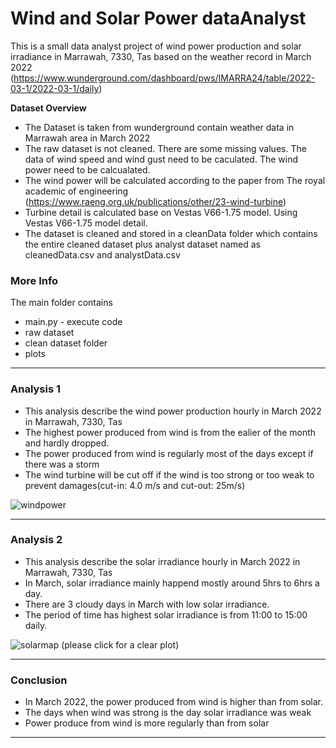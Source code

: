 # Wind and Solar Power dataAnalyst
This is a small data analyst project of wind power production and solar irradiance in Marrawah, 7330, Tas based on the weather record in March 2022
(https://www.wunderground.com/dashboard/pws/IMARRA24/table/2022-03-1/2022-03-1/daily)

**Dataset Overview**
- The Dataset is taken from wunderground contain weather data in Marrawah area in March 2022
- The raw dataset is not cleaned. There are some missing values. The data of wind speed and wind gust need to be caculated. The wind power need to be calcualated.
-  The wind power will be calculated according to the paper from The royal academic of engineering (https://www.raeng.org.uk/publications/other/23-wind-turbine)
- Turbine detail is calculated base on Vestas V66-1.75 model. Using Vestas V66-1.75 model detail.
- The dataset is cleaned and stored in a cleanData folder which contains the entire cleaned dataset plus analyst dataset named as cleanedData.csv and analystData.csv

### More Info
The main folder contains 
- main.py - execute code
- raw dataset
- clean dataset folder
- plots
***
### Analysis 1
- This analysis describe the wind power production hourly in March 2022 in Marrawah, 7330, Tas
- The highest power produced from wind is from the ealier of the month and hardly dropped.
- The power produced from wind is regularly most of the days except if there was a storm
- The wind turbine will be cut off if the wind is too strong or too weak to prevent damages(cut-in: 4.0 m/s and cut-out: 25m/s) 

![windpower](https://user-images.githubusercontent.com/102902495/161425079-edbee23a-f98e-466c-b358-cbcbc0939282.png)

***
### Analysis 2
- This analysis describe the solar irradiance hourly in March 2022 in Marrawah, 7330, Tas
- In March, solar irradiance mainly happend mostly around 5hrs to 6hrs a day. 
- There are 3 cloudy days in March with low solar irradiance.
- The period of time has highest solar irradiance is from 11:00 to 15:00 daily.

![solarmap](https://user-images.githubusercontent.com/102902495/161425461-814e7ed9-588c-4f95-8004-61530e917d4e.png)
(please click for a clear plot)

***
### Conclusion 
- In March 2022, the power produced from wind is higher than from solar. 
- The days when wind was strong is the day solar irradiance was weak 
- Power produce from wind is more regularly than from solar
***
